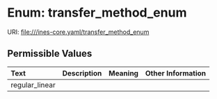 
# Enum: transfer_method_enum



URI: [file:///ines-core.yaml/transfer_method_enum](file:///ines-core.yaml/transfer_method_enum)


## Permissible Values

| Text | Description | Meaning | Other Information |
| :--- | :---: | :---: | ---: |
| regular_linear |  |  |  |

